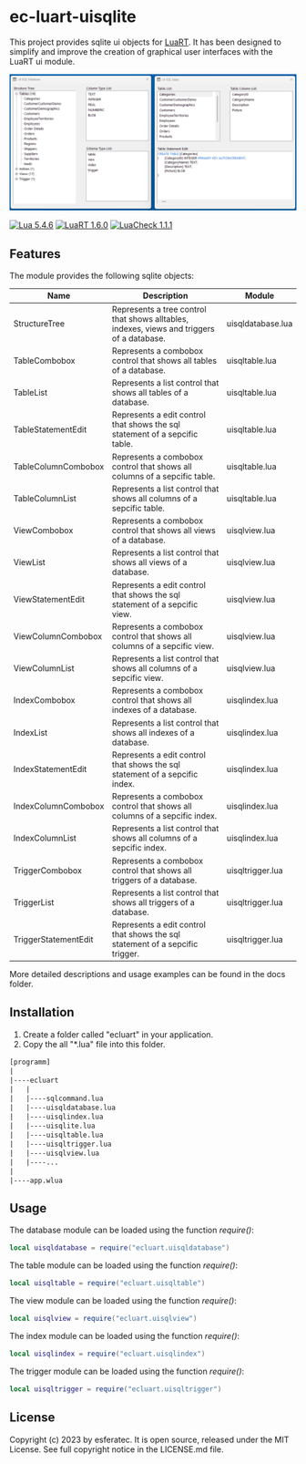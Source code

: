 # ec-luart-uisqlite

This project provides sqlite ui objects for [LuaRT](https://www.luart.org/).
It has been designed to simplify and improve the creation of graphical user interfaces with the LuaRT ui module.

![example](/readme.png)

[![Lua 5.4.6](https://badgen.net/badge/Lua/5.4.6/yellow)](https://github.com/lua/lua)
[![LuaRT 1.6.0](https://badgen.net/badge/LuaRT/1.6.0/blue)](https://github.com/samyeyo/LuaRT)
[![LuaCheck 1.1.1](https://badgen.net/badge/LuaCheck/1.1.1/green)](https://github.com/lunarmodules/luacheck)

## Features

The module provides the following sqlite objects:

| Name | Description | Module |
| --- | --- | --- |
| StructureTree | Represents a tree control that shows alltables, indexes, views and triggers of a database. | uisqldatabase.lua
| TableCombobox | Represents a combobox control that shows all tables of a database. | uisqltable.lua
| TableList | Represents a list control that shows all tables of a database. | uisqltable.lua
| TableStatementEdit | Represents a edit control that shows the sql statement of a sepcific table. | uisqltable.lua
| TableColumnCombobox | Represents a combobox control that shows all columns of a sepcific table. | uisqltable.lua
| TableColumnList | Represents a list control that shows all columns of a sepcific table. | uisqltable.lua
| ViewCombobox | Represents a combobox control that shows all views of a database. | uisqlview.lua
| ViewList | Represents a list control that shows all views of a database. | uisqlview.lua
| ViewStatementEdit | Represents a edit control that shows the sql statement of a sepcific view. | uisqlview.lua
| ViewColumnCombobox | Represents a combobox control that shows all columns of a sepcific view. | uisqlview.lua
| ViewColumnList | Represents a list control that shows all columns of a sepcific view. | uisqlview.lua
| IndexCombobox | Represents a combobox control that shows all indexes of a database. | uisqlindex.lua
| IndexList | Represents a list control that shows all indexes of a database. | uisqlindex.lua
| IndexStatementEdit | Represents a edit control that shows the sql statement of a sepcific index. | uisqlindex.lua
| IndexColumnCombobox | Represents a combobox control that shows all columns of a sepcific index. | uisqlindex.lua
| IndexColumnList | Represents a list control that shows all columns of a sepcific index. | uisqlindex.lua
| TriggerCombobox | Represents a combobox control that shows all triggers of a database. | uisqltrigger.lua
| TriggerList | Represents a list control that shows all triggers of a database. | uisqltrigger.lua
| TriggerStatementEdit | Represents a edit control that shows the sql statement of a sepcific trigger. | uisqltrigger.lua

More detailed descriptions and usage examples can be found in the docs folder.

## Installation

1. Create a folder called "ecluart" in your application.
2. Copy the all "*.lua" file into this folder.

```text
[programm]
|
|----ecluart
|   |
|   |----sqlcommand.lua
|   |----uisqldatabase.lua
|   |----uisqlindex.lua
|   |----uisqlite.lua
|   |----uisqltable.lua
|   |----uisqltrigger.lua
|   |----uisqlview.lua
|   |----...
|
|----app.wlua
```

## Usage

The database module can be loaded using the function *require()*:

```lua
local uisqldatabase = require("ecluart.uisqldatabase") 
```

The table module can be loaded using the function *require()*:

```lua
local uisqltable = require("ecluart.uisqltable") 
```

The view module can be loaded using the function *require()*:

```lua
local uisqlview = require("ecluart.uisqlview") 
```

The index module can be loaded using the function *require()*:

```lua
local uisqlindex = require("ecluart.uisqlindex") 
```

The trigger module can be loaded using the function *require()*:

```lua
local uisqltrigger = require("ecluart.uisqltrigger") 
```

## License

Copyright (c) 2023 by esferatec.
It is open source, released under the MIT License.
See full copyright notice in the LICENSE.md file.
